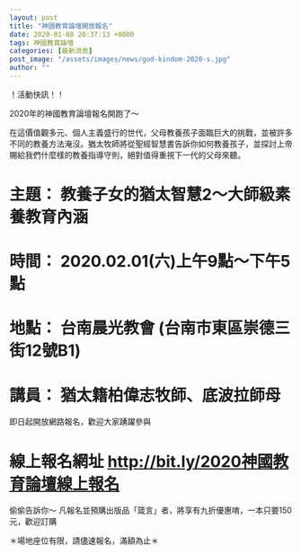 ```yaml
---
layout: post
title: "神國教育論壇開放報名"
date: 2020-01-08 20:37:13 +0800
tags: 神國教育論壇
categories: [最新消息]
post_image: "/assets/images/news/god-kindom-2020-s.jpg"
author: ""
---
```


！活動快訊！！

2020年的神國教育論壇報名開跑了～

在這價值觀多元、個人主義盛行的世代，父母教養孩子面臨巨大的挑戰，並被許多不同的教養方法淹沒。猶太牧師將從聖經智慧書告訴你如何教養孩子，並探討上帝賜給我們什麼樣的教養指導守則，絕對值得重視下一代的父母來聽。

# 主題： 教養子女的猶太智慧2～大師級素養教育內涵
# 時間： 2020.02.01(六)上午9點～下午5點
# 地點： 台南晨光教會 (台南市東區崇德三街12號B1)
# 講員： 猶太籍柏偉志牧師、底波拉師母

即日起開放網路報名，歡迎大家踴躍參與
# 線上報名網址  http://bit.ly/2020神國教育論壇線上報名

偷偷告訴你～
凡報名並預購出版品「箴言」者，將享有九折優惠唷，一本只要150元，歡迎訂購

＊場地座位有限，請儘速報名，滿額為止＊